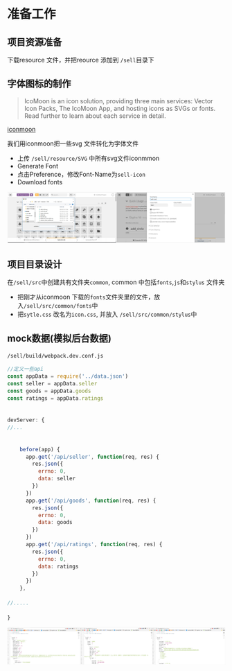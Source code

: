 # 准备工作

## 项目资源准备

下载resource 文件，并把reource 添加到 `/sell`目录下 

## 字体图标的制作

> IcoMoon is an icon solution, providing three main services: Vector Icon Packs, The IcoMoon App, and hosting icons as SVGs or fonts. Read further to learn about each service in detail.

[iconmoon](https://icomoon.io/)

我们用iconmoon把一些svg 文件转化为字体文件

* 上传 `/sell/resource/SVG` 中所有svg文件iconmmon
* Generate Font
* 点击Preference，修改Font-Name为`sell-icon`
* Download fonts 

![img](./img/preparation_1.jpg)


## 项目目录设计

在`/sell/src`中创建共有文件夹`common`, common 中包括`fonts`,`js`和`stylus` 文件夹

* 把刚才从iconmoon 下载的`fonts`文件夹里的文件，放入`/sell/src/common/fonts`中
* 把`sytle.css` 改名为`icon.css`, 并放入 `/sell/src/common/stylus`中

## mock数据(模拟后台数据)

`/sell/build/webpack.dev.conf.js`

```javascript
//定义一些api 
const appData = require('../data.json') 
const seller = appData.seller 
const goods = appData.goods 
const ratings = appData.ratings 


devServer: { 
//...

	
	before(app) { 
      app.get('/api/seller', function(req, res) { 
        res.json({ 
          errno: 0, 
          data: seller 
        }) 
      })   
      app.get('/api/goods', function(req, res) { 
        res.json({ 
          errno: 0, 
          data: goods 
        }) 
      })   
      app.get('/api/ratings', function(req, res) { 
        res.json({ 
          errno: 0, 
          data: ratings 
        }) 
      })   
    },

//.....

} 


```


![success](./img/preparation_2.jpg)
